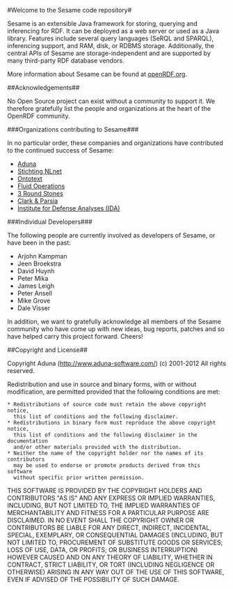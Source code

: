 #Welcome to the Sesame code repository#

Sesame is an extensible Java framework for storing, querying and inferencing for RDF. It can be deployed as a web server or used as a Java library. Features include several query languages (SeRQL and SPARQL), inferencing support, and RAM, disk, or RDBMS storage. Additionally, the central APIs of Sesame are storage-independent and are supported by many third-party RDF database vendors.

More information about Sesame can be found at [openRDF.org](http://www.openrdf.org/).

##Acknowledgements##

No Open Source project can exist without a community to support it. We
therefore gratefully list the people and organizations at the heart of the
OpenRDF community.

###Organizations contributing to Sesame###

In no particular order, these companies and organizations have contributed to the continued success of Sesame:

* [Aduna](http://www.aduna-software.com/)
* [Stichting NLnet](http://www.nlnet.nl/)
* [Ontotext](http://www.ontotext.com/)
* [Fluid Operations](http://www.fluidops.com/)
* [3 Round Stones](http://www.3roundstones.com/)
* [Clark & Parsia](http://www.clarkparsia.com/)
* [Institute for Defense Analyses (IDA)](https://www.ida.org/)

###Individual Developers###

The following people are currently involved as developers of Sesame, or have been in the past:

* Arjohn Kampman
* Jeen Broekstra
* David Huynh
* Peter Mika
* James Leigh
* Peter Ansell
* Mike Grove
* Dale Visser

In addition, we want to gratefully acknowledge all members of the Sesame community who have come up with new ideas, bug reports, patches and so have helped carry this project forward. Cheers!

##Copyright and License##

Copyright Aduna (http://www.aduna-software.com/) (c) 2001-2012
All rights reserved.

Redistribution and use in source and binary forms, with or without modification,
are permitted provided that the following conditions are met:

    * Redistributions of source code must retain the above copyright notice,
      this list of conditions and the following disclaimer.
    * Redistributions in binary form must reproduce the above copyright notice,
      this list of conditions and the following disclaimer in the documentation
      and/or other materials provided with the distribution.
    * Neither the name of the copyright holder nor the names of its contributors
      may be used to endorse or promote products derived from this software
      without specific prior written permission.

THIS SOFTWARE IS PROVIDED BY THE COPYRIGHT HOLDERS AND CONTRIBUTORS "AS IS" AND
ANY EXPRESS OR IMPLIED WARRANTIES, INCLUDING, BUT NOT LIMITED TO, THE IMPLIED
WARRANTIES OF MERCHANTABILITY AND FITNESS FOR A PARTICULAR PURPOSE ARE
DISCLAIMED. IN NO EVENT SHALL THE COPYRIGHT OWNER OR CONTRIBUTORS BE LIABLE FOR
ANY DIRECT, INDIRECT, INCIDENTAL, SPECIAL, EXEMPLARY, OR CONSEQUENTIAL DAMAGES
(INCLUDING, BUT NOT LIMITED TO, PROCUREMENT OF SUBSTITUTE GOODS OR SERVICES;
LOSS OF USE, DATA, OR PROFITS; OR BUSINESS INTERRUPTION) HOWEVER CAUSED AND ON
ANY THEORY OF LIABILITY, WHETHER IN CONTRACT, STRICT LIABILITY, OR TORT
(INCLUDING NEGLIGENCE OR OTHERWISE) ARISING IN ANY WAY OUT OF THE USE OF THIS
SOFTWARE, EVEN IF ADVISED OF THE POSSIBILITY OF SUCH DAMAGE.
